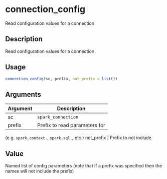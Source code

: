 # connection_config


Read configuration values for a connection




## Description

Read configuration values for a connection





## Usage
```r
connection_config(sc, prefix, not_prefix = list())
```




## Arguments


Argument      |Description
------------- |----------------
sc | ``spark_connection``
prefix | Prefix to read parameters for
(e.g. ``spark.context.``, ``spark.sql.``, etc.)
not_prefix | Prefix to not include.





## Value

Named list of config parameters (note that if a prefix was
 specified then the names will not include the prefix)





